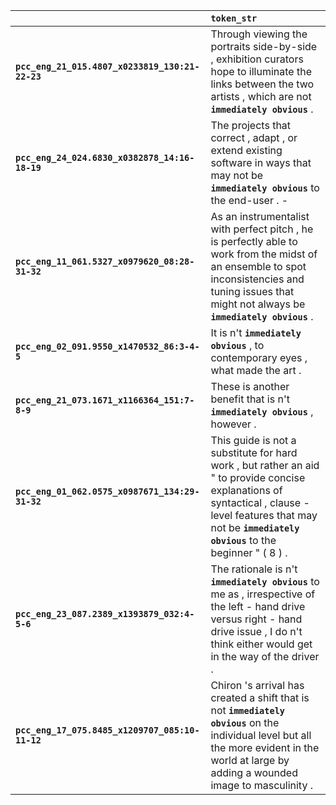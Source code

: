 |                                                 | `token_str`                                                                                                                                                                                                       |
|:------------------------------------------------|:------------------------------------------------------------------------------------------------------------------------------------------------------------------------------------------------------------------|
| **`pcc_eng_21_015.4807_x0233819_130:21-22-23`** | Through viewing the portraits side-by-side , exhibition curators hope to illuminate the links between the two artists , which are not __``immediately obvious``__ .                                               |
| **`pcc_eng_24_024.6830_x0382878_14:16-18-19`**  | The projects that correct , adapt , or extend existing software in ways that may not be __``immediately obvious``__ to the end-user . -                                                                           |
| **`pcc_eng_11_061.5327_x0979620_08:28-31-32`**  | As an instrumentalist with perfect pitch , he is perfectly able to work from the midst of an ensemble to spot inconsistencies and tuning issues that might not always be __``immediately obvious``__ .            |
| **`pcc_eng_02_091.9550_x1470532_86:3-4-5`**     | It is n't __``immediately obvious``__ , to contemporary eyes , what made the art .                                                                                                                                |
| **`pcc_eng_21_073.1671_x1166364_151:7-8-9`**    | These is another benefit that is n't __``immediately obvious``__ , however .                                                                                                                                      |
| **`pcc_eng_01_062.0575_x0987671_134:29-31-32`** | This guide is not a substitute for hard work , but rather an aid " to provide concise explanations of syntactical , clause - level features that may not be __``immediately obvious``__ to the beginner " ( 8 ) . |
| **`pcc_eng_23_087.2389_x1393879_032:4-5-6`**    | The rationale is n't __``immediately obvious``__ to me as , irrespective of the left - hand drive versus right - hand drive issue , I do n't think either would get in the way of the driver .                    |
| **`pcc_eng_17_075.8485_x1209707_085:10-11-12`** | Chiron 's arrival has created a shift that is not __``immediately obvious``__ on the individual level but all the more evident in the world at large by adding a wounded image to masculinity .                   |